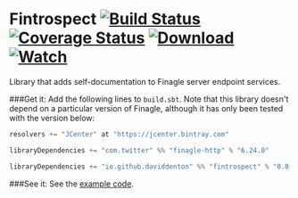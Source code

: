 Fintrospect [![Build Status](https://travis-ci.org/daviddenton/fintrospect.svg)](https://travis-ci.org/daviddenton/fintrospect) [![Coverage Status](https://coveralls.io/repos/daviddenton/fintrospect/badge.svg?branch=master)](https://coveralls.io/r/daviddenton/fintrospect?branch=master) [![Download](https://api.bintray.com/packages/daviddenton/maven/fintrospect/images/download.svg) ](https://bintray.com/daviddenton/maven/fintrospect/_latestVersion) [ ![Watch](https://www.bintray.com/docs/images/bintray_badge_color.png) ](https://bintray.com/daviddenton/maven/fintrospect/view?source=watch)
===========

Library that adds self-documentation to Finagle server endpoint services.

###Get it:
Add the following lines to ```build.sbt```. Note that this library doesn't depend on a particular version of Finagle,
although it has only been tested with the version below:

```scala
resolvers += "JCenter" at "https://jcenter.bintray.com"

libraryDependencies += "com.twitter" %% "finagle-http" % "6.24.0"

libraryDependencies += "io.github.daviddenton" %% "fintrospect" % "0.0.1"
```

###See it:
See the [example code](https://github.com/daviddenton/fintrospect/tree/master/src/test/scala/examples).
